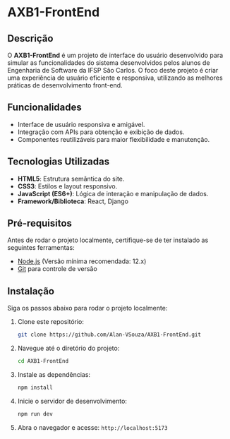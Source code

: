 # AXB1-FrontEnd

## Descrição

O **AXB1-FrontEnd** é um projeto de interface do usuário desenvolvido para simular as funcionalidades do sistema desenvolvidos pelos alunos de Engenharia de Software da IFSP São Carlos. O foco deste projeto é criar uma experiência de usuário eficiente e responsiva, utilizando as melhores práticas de desenvolvimento front-end.

## Funcionalidades

- Interface de usuário responsiva e amigável.
- Integração com APIs para obtenção e exibição de dados.
- Componentes reutilizáveis para maior flexibilidade e manutenção.

## Tecnologias Utilizadas

- **HTML5**: Estrutura semântica do site.
- **CSS3**: Estilos e layout responsivo.
- **JavaScript (ES6+)**: Lógica de interação e manipulação de dados.
- **Framework/Biblioteca**: React, Django

## Pré-requisitos

Antes de rodar o projeto localmente, certifique-se de ter instalado as seguintes ferramentas:

- [Node.js](https://nodejs.org/) (Versão mínima recomendada: 12.x)
- [Git](https://git-scm.com/) para controle de versão

## Instalação

Siga os passos abaixo para rodar o projeto localmente:

1. Clone este repositório:
   ```bash
   git clone https://github.com/Alan-VSouza/AXB1-FrontEnd.git
   ```

2. Navegue até o diretório do projeto:
   ```bash
   cd AXB1-FrontEnd
   ```

3. Instale as dependências:
   ```bash
   npm install
   ```

4. Inicie o servidor de desenvolvimento:
   ```bash
   npm run dev
   ```

5. Abra o navegador e acesse: `http://localhost:5173`
